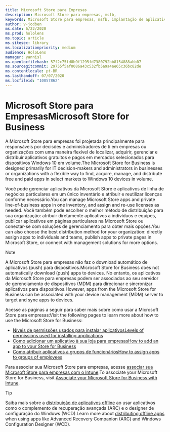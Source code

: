 ```yaml
---
title: Microsoft Store para Empresas
description: Microsoft Store para empresas, msfb,
keywords: Microsoft Store para empresas, msfb, implantação de aplicativos, loja
author: v-jodben
ms.date: 6/22/2020
ms.prod: hololens
ms.topic: article
ms.sitesec: library
ms.localizationpriority: medium
audience: HoloLens
manager: yannisl
ms.openlocfilehash: 57f2c75fd8b9f1295fd7380792bb8154888abb07
ms.sourcegitcommit: 29755f5af0086a43c532fb5a9a4ae65c36bc82de
ms.contentlocale: pt-BR
ms.lasthandoff: 07/07/2020
ms.locfileid: "10857862"
---
```

# <span data-ttu-id="0cacc-104">Microsoft Store para Empresas</span><span class="sxs-lookup"><span data-stu-id="0cacc-104">Microsoft Store for Business</span></span>

<span data-ttu-id="0cacc-105">A Microsoft Store para empresas foi projetada principalmente para responsáveis por decisões e administradores de ti em empresas ou organizações com uma maneira flexível de localizar, adquirir, gerenciar e distribuir aplicativos gratuitos e pagos em mercados selecionados para dispositivos Windows 10 em volume.</span><span class="sxs-lookup"><span data-stu-id="0cacc-105">The Microsoft Store for Business is designed primarily for IT decision-makers and administrators in businesses or organizations with a flexible way to find, acquire, manage, and distribute free and paid apps in select markets to Windows 10 devices in volume.</span></span> 

<span data-ttu-id="0cacc-106">Você pode gerenciar aplicativos da Microsoft Store e aplicativos de linha de negócios particulares em um único inventário e atribuir e reutilizar licenças conforme necessário.</span><span class="sxs-lookup"><span data-stu-id="0cacc-106">You can manage Microsoft Store apps and private line-of-business apps in one inventory, and assign and re-use licenses as needed.</span></span> <span data-ttu-id="0cacc-107">Você também pode escolher o melhor método de distribuição para sua organização: atribuir diretamente aplicativos a indivíduos e equipes, publicar aplicativos em páginas particulares na Microsoft Store ou conectar-se com soluções de gerenciamento para obter mais opções.</span><span class="sxs-lookup"><span data-stu-id="0cacc-107">You can also choose the best distribution method for your organization: directly assign apps to individuals and teams, publish apps to private pages in Microsoft Store, or connect with management solutions for more options.</span></span>

> [!Note] 
> <span data-ttu-id="0cacc-108">A Microsoft Store para empresas não faz o download automático de aplicativos (push) para dispositivos.</span><span class="sxs-lookup"><span data-stu-id="0cacc-108">Microsoft Store for Business does not automatically download (push) apps to devices.</span></span> <span data-ttu-id="0cacc-109">No entanto, os aplicativos da Microsoft Store para empresas podem ser associados ao seu servidor de gerenciamento de dispositivos (MDM) para direcionar e sincronizar aplicativos para dispositivos.</span><span class="sxs-lookup"><span data-stu-id="0cacc-109">However, apps from the Microsoft Store for Business can be associated with your device management (MDM) server to target and sync apps to devices.</span></span>

<span data-ttu-id="0cacc-110">Acesse as páginas a seguir para saber mais sobre como usar a Microsoft Store para empresas:</span><span class="sxs-lookup"><span data-stu-id="0cacc-110">Visit the following pages to learn more about how to use the Microsoft Store for Business:</span></span>
* [<span data-ttu-id="0cacc-111">Níveis de permissões usados para instalar aplicativos</span><span class="sxs-lookup"><span data-stu-id="0cacc-111">Levels of permissions used for installing applications</span></span>](https://docs.microsoft.com/mem/intune/configuration/device-restrictions-windows-holographic#app-store)
* [<span data-ttu-id="0cacc-112">Como adicionar um aplicativo à sua loja para empresas</span><span class="sxs-lookup"><span data-stu-id="0cacc-112">How to add an app to your Store for Business</span></span>](https://docs.microsoft.com/mem/intune/apps/store-apps-windows)
* [<span data-ttu-id="0cacc-113">Como atribuir aplicativos a grupos de funcionários</span><span class="sxs-lookup"><span data-stu-id="0cacc-113">How to assign apps to groups of employees</span></span>](https://docs.microsoft.com/mem/intune/apps/windows-store-for-business)

<span data-ttu-id="0cacc-114">Para associar sua Microsoft Store para empresas, acesse [associar sua Microsoft Store para empresas com o Intune](https://docs.microsoft.com/mem/intune/apps/windows-store-for-business#associate-your-microsoft-store-for-business-account-with-intune).</span><span class="sxs-lookup"><span data-stu-id="0cacc-114">To associate your Microsoft Store for Business, visit [Associate your Microsoft Store for Business with Intune](https://docs.microsoft.com/mem/intune/apps/windows-store-for-business#associate-your-microsoft-store-for-business-account-with-intune).</span></span>

> [!Tip] 
> <span data-ttu-id="0cacc-115">Saiba mais sobre a [distribuição de aplicativos offline](https://docs.microsoft.com/microsoft-store/distribute-offline-apps) ao usar aplicativos como o complemento de recuperação avançada (ARC) e o designer de configuração do Windows (WCD).</span><span class="sxs-lookup"><span data-stu-id="0cacc-115">Learn more about [distributing offline apps](https://docs.microsoft.com/microsoft-store/distribute-offline-apps) when using apps like Advanced Recovery Companion (ARC) and Windows Configuration Designer (WCD).</span></span>
